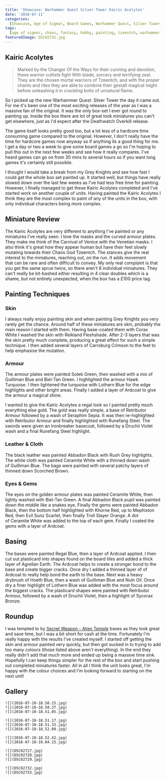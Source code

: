```yaml
---
title: 'Showcase: Warhammer Quest Silver Tower Kairic Acolytes'
date: '2016-07-11'
categories:
  [Showcase, Age of Sigmar, Board Games, Warhammer Quest, Silver Tower, Chaos]
tags:
  [age of sigmar, chaos, fantasy, hobby, painting, tzeentch, warhammer quest]
featuredImage: DSC02732.jpg
---
```


## Kairic Acolytes

> Marked by the Changer Of the Ways for their cunning and devotion, these warrior cultists fight With blade, sorcery and terrifying zeal. They are the chosen mortal warriors of Tzeentch, and with the proper chants and rites they are able to combine their gestalt magical might before unleashing it in crackling bolts of unnatural flame.

So I picked up the new Warhammer Quest: Silver Tower the day it came out. For me it's been one of the most exciting releases of the year as I was a massive fan of the original. It was the only box-set I ever got round to painting up. Inside the box there are lot of great look miniatures you can't get elsewhere, just as I'd expect after the Deathwatch Overkill release.

The game itself looks pretty good too, but a lot less of a hardcore time consuming game compared to the original. However, I don't really have the time for hardcore games now anyway so if anything its a good thing for me. I get a day or two a week to give some board games a go so I'm hoping to pull this out in the next few weeks and see how it really compares. I've heard games can go on from 30 mins to several hours so if you want long games it's certainly still possible.

I thought I would take a break from my Grey Knights and see how fast I could get the whole box set painted up. It started well, but things have really slowed down over the last few weeks as I've had less free time for painting. However, I finally managed to get these Kairic Acolytes completed and I've started work on another couple of units. Having painted the Kairic Acolytes I think they are the most complex to paint of any of the units in the box, with only individual characters being more complex.

## Miniature Review

The Kairic Acolytes are very different to anything I've painted or any miniatures I've really seen. I love the masks and the curved armour plates. They make me think of the Carnival of Venice with the Venetian masks. I also think it's great how they appear human but have their feet slowly mutating towards their Chaos God Tzeentch. The stances give the real interest to the miniatures, reaching out, on the run. It adds movement that can be rare and often difficult to convey. My only real complaint is that you get the same sprue twice, so there aren't 8 individual miniatures. They can't really be kit-bashed either resulting in 4 clear doubles which is a shame, but not entirely unexpected, when the box has a £100 price tag.

## Painting Techniques

### Skin

I always really enjoy painting skin and when painting Grey Knights you very rarely get the chance. Around half of these miniatures are skin, probably the main reason I started with them. Having base-coated them with Corax White I washed the skin with Reikland Fleshshade. After 2-3 layers that was the skin pretty much complete, producing a great effect for such a simple technique. I then added several layers of Carroburg Crimson to the feet to help emphasise the mutation.

### Armour

The armour plates were painted Sotek Green, then washed with a mix of Guilliman Blue and Biel-Tan Green. I highlighted the armour Hawk Turquoise. I then lightened the turquoise with Lothern Blue for the edge highlights and other bright areas. Finally I added a layer of Ardcoat to give the armour a magical shine.

I wanted to give the Kairic Acolytes a regal look so I painted pretty much everything else gold. The gold was really simple, a base of Retributor Armour followed by a wash of Seraphim Sepia. It was then re-highlighted with Retributor Armour and finally highlighted with Runefang Steel. The swords were given an Ironbreaker basecoat, followed by a Druchii Violet wash and a final Runefang Steel highlight.

### Leather & Cloth

The black leather was painted Abbadon Black with Rush Grey highlights. The white cloth was painted Ceramite White with a thinned down wash of Guilliman Blue. The bags were painted with several patchy layers of thinned down Scorched Brown.

### Eyes & Gems

The eyes on the golden armour plates was painted Ceramite White, then lightly washed with Biel-Tan Green. A final Abbadon Black pupil was painted down the middle like a snakes eye. Finally the gems were painted Abbadon Black, then the bottom half highlighted with Khorne Red, up to Mephiston Red, then Evil Sunz Scarlet, then finally Troll Slayer Orange. A dot of Ceramite White was added to the top of each gem. Finally I coated the gems with a layer of Ardcoat.

## Basing

The bases were painted Regal Blue, then a layer of Ardcoat applied. I then cut out plasticard into shapes found on the board tiles and added a thick layer of Agrellan Earth. The Ardcoat helps to create a stronger bond to the base and create bigger cracks. Once dry I added a thinned layer of of Ardcoat to really help bond the earth to the base. Next was a heavy drybrush of Hoeth Blue, then a wash of Guilliman Blue and Nuln Oil. Once dry a finer highlight of Lothern Blue was added with the most focus around the biggest cracks. The plasticard shapes were painted with Retributor Armour, followed by a wash of Druchii Violet, then a highlight of Sycorax Bronze.

## Roundup

I was tempted to by [Secret Weapon - Alien Temple](http://www.secretweaponminiatures.com/index.php?main_page=index&cPath=79_30_100) bases as they look great and save time, but I was a bit short for cash at the time. Fortunately I'm really happy with the results I've created myself. I started off getting the skin and armour painted very quickly, but then got sucked in to trying to add too many colours (those listed above aren't everything). In the end they really didn't add that much more and ended up being a massive time sink. Hopefully I can keep things simpler for the rest of the box and start pushing out completed miniatures faster. All in all I think the unit looks great, I'm happy with the colour choices and I'm looking forward to starting on the next unit!

## Gallery

```grid|3
![](2016-07-10-18.50.15.jpg)
![](2016-07-10-18.50.37.jpg)
![](2016-07-10-18.51.05.jpg)
```

```grid|3
![](2016-07-10-18.51.17.jpg)
![](2016-07-10-18.51.33.jpg)
![](2016-07-10-18.52.09.jpg)
```

```grid|2
![](2016-07-10-18.52.42.jpg)
![](2016-07-10-19.04.15.jpg)

```

```grid|3
![](DSC02727.jpg)
![](DSC02728.jpg)
![](DSC02729.jpg)
```

```grid|2
![](DSC02732.jpg)
![](DSC02733.jpg)
```
